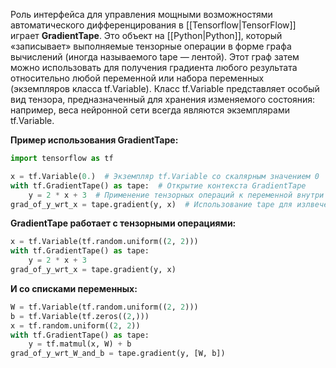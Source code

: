 Роль интерфейса для управления мощными возможностями автоматического дифференцирования в [[Tensorflow|TensorFlow]] играет **GradientTape**. Это объект на [[Python|Python]], который «записывает» выполняемые тензорные операции в форме графа вычислений (иногда называемого tape — лентой). Этот граф затем можно использовать для получения градиента любого результата относительно любой переменной или набора переменных (экземпляров класса tf.Variable). Класс tf.Variable представляет особый вид тензора, предназначенный для хранения изменяемого состояния: например, веса нейронной сети всегда являются экземплярами tf.Variable.

**Пример использования GradientTape:**

```Python
import tensorflow as tf

x = tf.Variable(0.)  # Экземпляр tf.Variable со скалярным значением 0
with tf.GradientTape() as tape:  # Открытие контекста GradientTape
	y = 2 * x + 3  # Применение тензорных операций к переменной внутри контекста
grad_of_y_wrt_x = tape.gradient(y, x)  # Использование tape для излвечения градиента
```

**GradientTape работает с тензорными операциями:**

```Python
x = tf.Variable(tf.random.uniform((2, 2)))
with tf.GradientTape() as tape:
	y = 2 * x + 3
grad_of_y_wrt_x = tape.gradient(y, x)
```

**И со списками переменных:**

```Python
W = tf.Variable(tf.random.uniform((2, 2)))
b = tf.Variable(tf.zeros((2,)))
x = tf.random.uniform((2, 2))
with tf.GradientTape() as tape:
	y = tf.matmul(x, W) + b
grad_of_y_wrt_W_and_b = tape.gradient(y, [W, b])
```